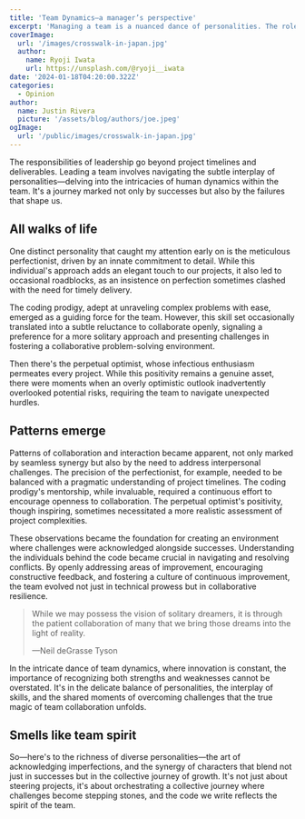 ```yaml
---
title: 'Team Dynamics—a manager’s perspective'
excerpt: 'Managing a team is a nuanced dance of personalities. The role of managing extends beyond project timelines and deliverables, delving into the intricacies of human dynamics within the team—a journey marked not only by successes but also by the challenges, _and failures_, that shape us.'
coverImage:
  url: '/images/crosswalk-in-japan.jpg'
  author:
    name: Ryoji Iwata
    url: https://unsplash.com/@ryoji__iwata
date: '2024-01-18T04:20:00.322Z'
categories:
  - Opinion
author:
  name: Justin Rivera
  picture: '/assets/blog/authors/joe.jpeg'
ogImage:
  url: '/public/images/crosswalk-in-japan.jpg'
---
```


The responsibilities of leadership go beyond project timelines and deliverables. Leading a team involves navigating the subtle interplay of personalities—delving into the intricacies of human dynamics within the team. It's a journey marked not only by successes but also by the failures that shape us.

## All walks of life

One distinct personality that caught my attention early on is the meticulous perfectionist, driven by an innate commitment to detail. While this individual's approach adds an elegant touch to our projects, it also led to occasional roadblocks, as an insistence on perfection sometimes clashed with the need for timely delivery.

The coding prodigy, adept at unraveling complex problems with ease, emerged as a guiding force for the team. However, this skill set occasionally translated into a subtle reluctance to collaborate openly, signaling a preference for a more solitary approach and presenting challenges in fostering a collaborative problem-solving environment.

Then there's the perpetual optimist, whose infectious enthusiasm permeates every project. While this positivity remains a genuine asset, there were moments when an overly optimistic outlook inadvertently overlooked potential risks, requiring the team to navigate unexpected hurdles.

## Patterns emerge

Patterns of collaboration and interaction became apparent, not only marked by seamless synergy but also by the need to address interpersonal challenges. The precision of the perfectionist, for example, needed to be balanced with a pragmatic understanding of project timelines. The coding prodigy's mentorship, while invaluable, required a continuous effort to encourage openness to collaboration. The perpetual optimist's positivity, though inspiring, sometimes necessitated a more realistic assessment of project complexities.

These observations became the foundation for creating an environment where challenges were acknowledged alongside successes. Understanding the individuals behind the code became crucial in navigating and resolving conflicts. By openly addressing areas of improvement, encouraging constructive feedback, and fostering a culture of continuous improvement, the team evolved not just in technical prowess but in collaborative resilience.

> While we may possess the vision of solitary dreamers, it is through the patient collaboration of many that we bring those dreams into the light of reality.
>
> —Neil deGrasse Tyson

In the intricate dance of team dynamics, where innovation is constant, the importance of recognizing both strengths and weaknesses cannot be overstated. It's in the delicate balance of personalities, the interplay of skills, and the shared moments of overcoming challenges that the true magic of team collaboration unfolds.

## Smells like team spirit

So—here's to the richness of diverse personalities—the art of acknowledging imperfections, and the synergy of characters that blend not just in successes but in the collective journey of growth. It's not just about steering projects, it's about orchestrating a collective journey where challenges become stepping stones, and the code we write reflects the spirit of the team.
